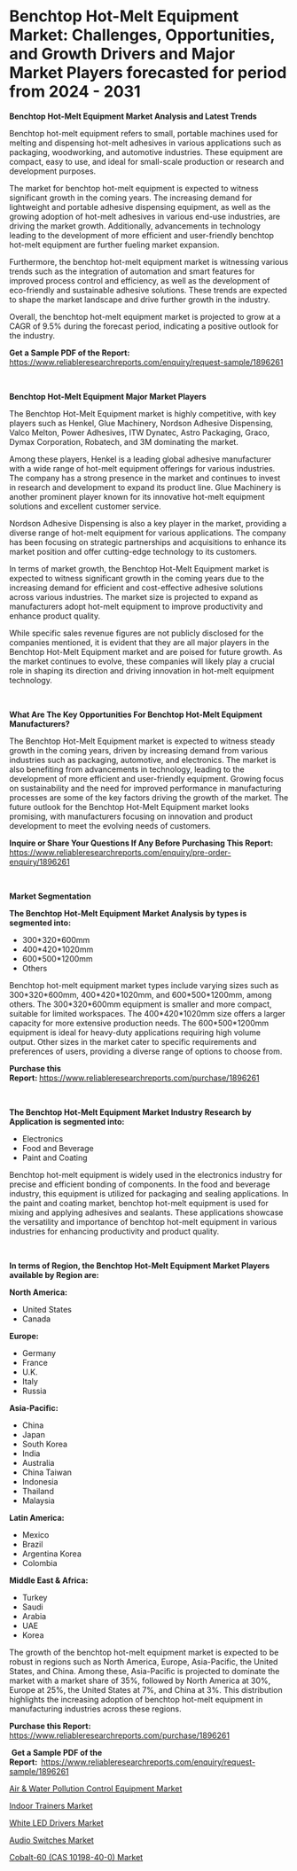 <p><h1>Benchtop Hot-Melt Equipment Market: Challenges, Opportunities, and Growth Drivers and Major Market Players forecasted for period from 2024 - 2031</h1></p><p><strong>Benchtop Hot-Melt Equipment Market Analysis and Latest Trends</strong></p>
<p><p>Benchtop hot-melt equipment refers to small, portable machines used for melting and dispensing hot-melt adhesives in various applications such as packaging, woodworking, and automotive industries. These equipment are compact, easy to use, and ideal for small-scale production or research and development purposes.</p><p>The market for benchtop hot-melt equipment is expected to witness significant growth in the coming years. The increasing demand for lightweight and portable adhesive dispensing equipment, as well as the growing adoption of hot-melt adhesives in various end-use industries, are driving the market growth. Additionally, advancements in technology leading to the development of more efficient and user-friendly benchtop hot-melt equipment are further fueling market expansion.</p><p>Furthermore, the benchtop hot-melt equipment market is witnessing various trends such as the integration of automation and smart features for improved process control and efficiency, as well as the development of eco-friendly and sustainable adhesive solutions. These trends are expected to shape the market landscape and drive further growth in the industry.</p><p>Overall, the benchtop hot-melt equipment market is projected to grow at a CAGR of 9.5% during the forecast period, indicating a positive outlook for the industry.</p></p>
<p><strong>Get a Sample PDF of the Report:&nbsp;</strong> <a href="https://www.reliableresearchreports.com/enquiry/request-sample/1896261">https://www.reliableresearchreports.com/enquiry/request-sample/1896261</a></p>
<p>&nbsp;</p>
<p><strong>Benchtop Hot-Melt Equipment Major Market Players</strong></p>
<p><p>The Benchtop Hot-Melt Equipment market is highly competitive, with key players such as Henkel, Glue Machinery, Nordson Adhesive Dispensing, Valco Melton, Power Adhesives, ITW Dynatec, Astro Packaging, Graco, Dymax Corporation, Robatech, and 3M dominating the market. </p><p>Among these players, Henkel is a leading global adhesive manufacturer with a wide range of hot-melt equipment offerings for various industries. The company has a strong presence in the market and continues to invest in research and development to expand its product line. Glue Machinery is another prominent player known for its innovative hot-melt equipment solutions and excellent customer service.</p><p>Nordson Adhesive Dispensing is also a key player in the market, providing a diverse range of hot-melt equipment for various applications. The company has been focusing on strategic partnerships and acquisitions to enhance its market position and offer cutting-edge technology to its customers.</p><p>In terms of market growth, the Benchtop Hot-Melt Equipment market is expected to witness significant growth in the coming years due to the increasing demand for efficient and cost-effective adhesive solutions across various industries. The market size is projected to expand as manufacturers adopt hot-melt equipment to improve productivity and enhance product quality.</p><p>While specific sales revenue figures are not publicly disclosed for the companies mentioned, it is evident that they are all major players in the Benchtop Hot-Melt Equipment market and are poised for future growth. As the market continues to evolve, these companies will likely play a crucial role in shaping its direction and driving innovation in hot-melt equipment technology.</p></p>
<p>&nbsp;</p>
<p><strong>What Are The Key Opportunities For Benchtop Hot-Melt Equipment Manufacturers?</strong></p>
<p><p>The Benchtop Hot-Melt Equipment market is expected to witness steady growth in the coming years, driven by increasing demand from various industries such as packaging, automotive, and electronics. The market is also benefiting from advancements in technology, leading to the development of more efficient and user-friendly equipment. Growing focus on sustainability and the need for improved performance in manufacturing processes are some of the key factors driving the growth of the market. The future outlook for the Benchtop Hot-Melt Equipment market looks promising, with manufacturers focusing on innovation and product development to meet the evolving needs of customers.</p></p>
<p><strong>Inquire or Share Your Questions If Any Before Purchasing This Report:</strong> <a href="https://www.reliableresearchreports.com/enquiry/pre-order-enquiry/1896261">https://www.reliableresearchreports.com/enquiry/pre-order-enquiry/1896261</a></p>
<p>&nbsp;</p>
<p><strong>Market Segmentation</strong></p>
<p><strong>The Benchtop Hot-Melt Equipment Market Analysis by types is segmented into:</strong></p>
<p><ul><li>300*320*600mm</li><li>400*420*1020mm</li><li>600*500*1200mm</li><li>Others</li></ul></p>
<p><p>Benchtop hot-melt equipment market types include varying sizes such as 300*320*600mm, 400*420*1020mm, and 600*500*1200mm, among others. The 300*320*600mm equipment is smaller and more compact, suitable for limited workspaces. The 400*420*1020mm size offers a larger capacity for more extensive production needs. The 600*500*1200mm equipment is ideal for heavy-duty applications requiring high volume output. Other sizes in the market cater to specific requirements and preferences of users, providing a diverse range of options to choose from.</p></p>
<p><strong>Purchase this Report:&nbsp;</strong><a href="https://www.reliableresearchreports.com/purchase/1896261">https://www.reliableresearchreports.com/purchase/1896261</a></p>
<p>&nbsp;</p>
<p><strong>The Benchtop Hot-Melt Equipment Market Industry Research by Application is segmented into:</strong></p>
<p><ul><li>Electronics</li><li>Food and Beverage</li><li>Paint and Coating</li></ul></p>
<p><p>Benchtop hot-melt equipment is widely used in the electronics industry for precise and efficient bonding of components. In the food and beverage industry, this equipment is utilized for packaging and sealing applications. In the paint and coating market, benchtop hot-melt equipment is used for mixing and applying adhesives and sealants. These applications showcase the versatility and importance of benchtop hot-melt equipment in various industries for enhancing productivity and product quality.</p></p>
<p>&nbsp;</p>
<p><strong>In terms of Region, the Benchtop Hot-Melt Equipment Market Players available by Region are:</strong></p>
<p>
    <p> <strong> North America: </strong>
        <ul>
            <li>United States</li>
            <li>Canada</li>
        </ul>
        </p> 
    <p> <strong> Europe: </strong>
        <ul>
            <li>Germany</li>
            <li>France</li>
            <li>U.K.</li>
            <li>Italy</li>
            <li>Russia</li>
        </ul>
        </p> 
    <p> <strong> Asia-Pacific: </strong>
        <ul>
            <li>China</li>
            <li>Japan</li>
            <li>South Korea</li>
            <li>India</li>
            <li>Australia</li>
            <li>China Taiwan</li>
            <li>Indonesia</li>
            <li>Thailand</li>
            <li>Malaysia</li>
        </ul>
        </p> 
    <p> <strong> Latin America: </strong>
        <ul>
            <li>Mexico</li>
            <li>Brazil</li>
            <li>Argentina Korea</li>
            <li>Colombia</li>
        </ul>
        </p> 
    <p> <strong> Middle East & Africa: </strong>
        <ul>
            <li>Turkey</li>
            <li>Saudi</li>
            <li>Arabia</li>
            <li>UAE</li>
            <li>Korea</li>
        </ul>
    </p>
    </p>
<p><p>The growth of the benchtop hot-melt equipment market is expected to be robust in regions such as North America, Europe, Asia-Pacific, the United States, and China. Among these, Asia-Pacific is projected to dominate the market with a market share of 35%, followed by North America at 30%, Europe at 25%, the United States at 7%, and China at 3%. This distribution highlights the increasing adoption of benchtop hot-melt equipment in manufacturing industries across these regions.</p></p>
<p><strong>Purchase this Report: </strong><a href="https://www.reliableresearchreports.com/purchase/1896261">https://www.reliableresearchreports.com/purchase/1896261</a></p>
<p>&nbsp;<strong>Get a Sample PDF of the Report:&nbsp;&nbsp;</strong><a href="https://www.reliableresearchreports.com/enquiry/request-sample/1896261">https://www.reliableresearchreports.com/enquiry/request-sample/1896261</a></p>
<p><strong></strong></p>
<p><p><a href="https://fuschia-pecorino-a6d.notion.site/Air-Water-Pollution-Control-Equipment-Market-Analysis-and-Market-Size-Global-Industry-Overview-M-a6e29020808a48ff819d53581ccf929b">Air & Water Pollution Control Equipment Market</a></p><p><a href="https://natural-crush-b99.notion.site/Indoor-Trainers-Market-Offer-Valuable-Insights-into-Market-Size-Market-Share-Market-Trends-and-Pr-730a7285323b4f2da31d7687817e5da1">Indoor Trainers Market</a></p><p><a href="https://view.publitas.com/reportprime-1/white-led-drivers-market-with-the-goal-of-estimating-the-market-size-and-future-growth-potential-of-various-market-segments-based-on-component-applications-end-user-and-region/">White LED Drivers Market</a></p><p><a href="https://view.publitas.com/reportprime-1/audio-switches-market-research-report-forecasted-for-period-from-2024-2031-by-market-type-market-application-and-region/">Audio Switches Market</a></p><p><a href="https://simplistic-meeting-7ee.notion.site/Cobalt-60-CAS-10198-40-0-Market-Research-Report-Unlocks-Analysis-on-the-Market-Financial-Status-M-fa197529a7a141d4b5036c5d18f090ac">Cobalt-60 (CAS 10198-40-0) Market</a></p></p>
